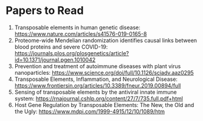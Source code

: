 # Papers to Read
1. Transposable elements in human genetic disease: https://www.nature.com/articles/s41576-019-0165-8
2. Proteome-wide Mendelian randomization identifies causal links between blood proteins and severe COVID-19: https://journals.plos.org/plosgenetics/article?id=10.1371/journal.pgen.1010042
3. Prevention and treatment of autoimmune diseases with plant virus nanoparticles: https://www.science.org/doi/full/10.1126/sciadv.aaz0295
4. Transposable Elements, Inflammation, and Neurological Disease: https://www.frontiersin.org/articles/10.3389/fneur.2019.00894/full
5. Sensing of transposable elements by the antiviral innate immune system: https://rnajournal.cshlp.org/content/27/7/735.full.pdf+html
6. Host Gene Regulation by Transposable Elements: The New, the Old and the Ugly: https://www.mdpi.com/1999-4915/12/10/1089/htm
